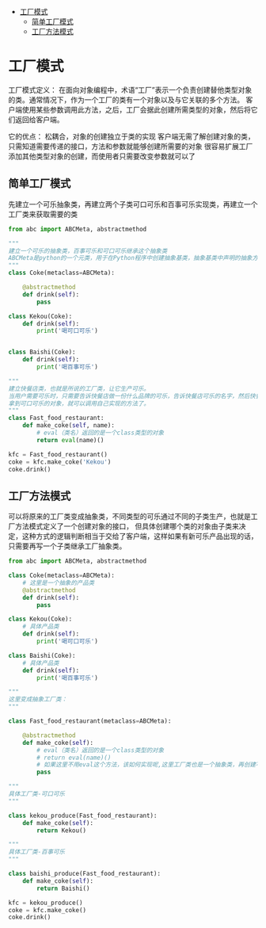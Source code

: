 - [工厂模式](#工厂模式)
  - [简单工厂模式](#简单工厂模式)
  - [工厂方法模式](#工厂方法模式)
# 工厂模式

工厂模式定义：
在面向对象编程中，术语“工厂”表示一个负责创建替他类型对象的类。通常情况下，作为一个工厂的类有一个对象以及与它关联的多个方法。
客户端使用某些参数调用此方法，之后，工厂会据此创建所需类型的对象，然后将它们返回给客户端。

它的优点：
松耦合，对象的创建独立于类的实现
客户端无需了解创建对象的类，只需知道需要传递的接口，方法和参数就能够创建所需要的对象
很容易扩展工厂添加其他类型对象的创建，而使用者只需要改变参数就可以了

## 简单工厂模式

先建立一个可乐抽象类，再建立两个子类可口可乐和百事可乐实现类，再建立一个工厂类来获取需要的类

```python
from abc import ABCMeta, abstractmethod

"""
建立一个可乐的抽象类，百事可乐和可口可乐继承这个抽象类
ABCMeta是python的一个元类，用于在Python程序中创建抽象基类，抽象基类中声明的抽象方法，使用abstractmethod装饰器装饰。
"""
class Coke(metaclass=ABCMeta):

    @abstractmethod
    def drink(self):
        pass

class Kekou(Coke):
    def drink(self):
        print('喝可口可乐')


class Baishi(Coke):
    def drink(self):
        print('喝百事可乐')

"""
建立快餐店类，也就是所说的工厂类，让它生产可乐。
当用户需要可乐时，只需要告诉快餐店做一份什么品牌的可乐，告诉快餐店可乐的名字，然后快餐店使用make_coke方法做可乐，返回了你所需要的对象
拿到可口可乐的对象，就可以调用自己实现的方法了。
"""
class Fast_food_restaurant:
    def make_coke(self, name):
        # eval（类名）返回的是一个class类型的对象
        return eval(name)()

kfc = Fast_food_restaurant()
coke = kfc.make_coke('Kekou')
coke.drink()

```

## 工厂方法模式

可以将原来的工厂类变成抽象类，不同类型的可乐通过不同的子类生产，也就是工厂方法模式定义了一个创建对象的接口，
但具体创建哪个类的对象由子类来决定，这种方式的逻辑判断相当于交给了客户端，这样如果有新可乐产品出现的话，只需要再写一个子类继承工厂抽象类。

```python
from abc import ABCMeta, abstractmethod

class Coke(metaclass=ABCMeta):
    # 这里是一个抽象的产品类
    @abstractmethod
    def drink(self):
        pass

class Kekou(Coke):
    # 具体产品类
    def drink(self):
        print('喝可口可乐')

class Baishi(Coke):
    # 具体产品类
    def drink(self):
        print('喝百事可乐')

"""
这里变成抽象工厂类：
"""

class Fast_food_restaurant(metaclass=ABCMeta):

    @abstractmethod
    def make_coke(self):
        # eval（类名）返回的是一个class类型的对象
        # return eval(name)()
        # 如果这里不用eval这个方法，该如何实现呢,这里工厂类也是一个抽象类，再创建不同可乐厂商的实现类即可
        pass

"""
具体工厂类-可口可乐
"""

class kekou_produce(Fast_food_restaurant):
    def make_coke(self):
        return Kekou()

"""
具体工厂类-百事可乐
"""

class baishi_produce(Fast_food_restaurant):
    def make_coke(self):
        return Baishi()

kfc = kekou_produce()
coke = kfc.make_coke()
coke.drink()

```
